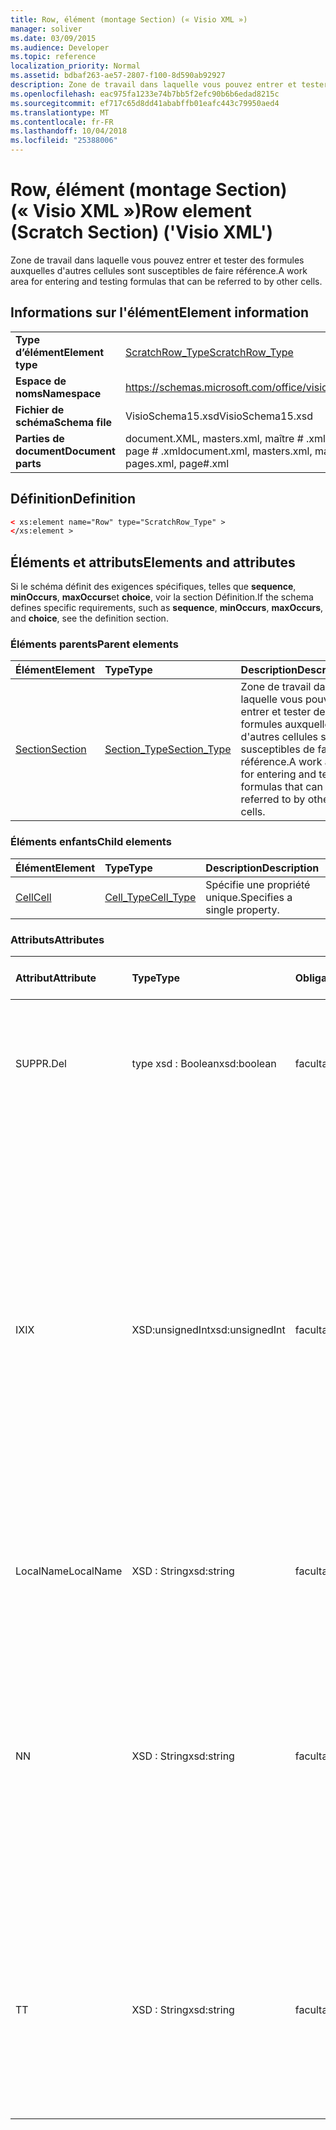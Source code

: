 ```yaml
---
title: Row, élément (montage Section) (« Visio XML »)
manager: soliver
ms.date: 03/09/2015
ms.audience: Developer
ms.topic: reference
localization_priority: Normal
ms.assetid: bdbaf263-ae57-2807-f100-8d590ab92927
description: Zone de travail dans laquelle vous pouvez entrer et tester des formules auxquelles d'autres cellules sont susceptibles de faire référence.
ms.openlocfilehash: eac975fa1233e74b7bb5f2efc90b6b6edad8215c
ms.sourcegitcommit: ef717c65d8dd41ababffb01eafc443c79950aed4
ms.translationtype: MT
ms.contentlocale: fr-FR
ms.lasthandoff: 10/04/2018
ms.locfileid: "25388006"
---
```

# <a name="row-element-scratch-section-visio-xml"></a><span data-ttu-id="a3f14-103">Row, élément (montage Section) (« Visio XML »)</span><span class="sxs-lookup"><span data-stu-id="a3f14-103">Row element (Scratch Section) ('Visio XML')</span></span>

<span data-ttu-id="a3f14-104">Zone de travail dans laquelle vous pouvez entrer et tester des formules auxquelles d'autres cellules sont susceptibles de faire référence.</span><span class="sxs-lookup"><span data-stu-id="a3f14-104">A work area for entering and testing formulas that can be referred to by other cells.</span></span>
  
## <a name="element-information"></a><span data-ttu-id="a3f14-105">Informations sur l'élément</span><span class="sxs-lookup"><span data-stu-id="a3f14-105">Element information</span></span>

|||
|:-----|:-----|
|<span data-ttu-id="a3f14-106">**Type d’élément**</span><span class="sxs-lookup"><span data-stu-id="a3f14-106">**Element type**</span></span> <br/> |[<span data-ttu-id="a3f14-107">ScratchRow_Type</span><span class="sxs-lookup"><span data-stu-id="a3f14-107">ScratchRow_Type</span></span>](scratchrow_type-complextypevisio-xml.md) <br/> |
|<span data-ttu-id="a3f14-108">**Espace de noms**</span><span class="sxs-lookup"><span data-stu-id="a3f14-108">**Namespace**</span></span> <br/> |https://schemas.microsoft.com/office/visio/2012/main  <br/> |
|<span data-ttu-id="a3f14-109">**Fichier de schéma**</span><span class="sxs-lookup"><span data-stu-id="a3f14-109">**Schema file**</span></span> <br/> |<span data-ttu-id="a3f14-110">VisioSchema15.xsd</span><span class="sxs-lookup"><span data-stu-id="a3f14-110">VisioSchema15.xsd</span></span>  <br/> |
|<span data-ttu-id="a3f14-111">**Parties de document**</span><span class="sxs-lookup"><span data-stu-id="a3f14-111">**Document parts**</span></span> <br/> |<span data-ttu-id="a3f14-112">document.XML, masters.xml, maître # .xml, pages.xml, page # .xml</span><span class="sxs-lookup"><span data-stu-id="a3f14-112">document.xml, masters.xml, master#.xml, pages.xml, page#.xml</span></span>  <br/> |
   
## <a name="definition"></a><span data-ttu-id="a3f14-113">Définition</span><span class="sxs-lookup"><span data-stu-id="a3f14-113">Definition</span></span>

```XML
< xs:element name="Row" type="ScratchRow_Type" >
</xs:element >
```

## <a name="elements-and-attributes"></a><span data-ttu-id="a3f14-114">Éléments et attributs</span><span class="sxs-lookup"><span data-stu-id="a3f14-114">Elements and attributes</span></span>

<span data-ttu-id="a3f14-115">Si le schéma définit des exigences spécifiques, telles que **sequence**, **minOccurs**, **maxOccurs**et **choice**, voir la section Définition.</span><span class="sxs-lookup"><span data-stu-id="a3f14-115">If the schema defines specific requirements, such as **sequence**, **minOccurs**, **maxOccurs**, and **choice**, see the definition section.</span></span> 
  
### <a name="parent-elements"></a><span data-ttu-id="a3f14-116">Éléments parents</span><span class="sxs-lookup"><span data-stu-id="a3f14-116">Parent elements</span></span>

|<span data-ttu-id="a3f14-117">**Élément**</span><span class="sxs-lookup"><span data-stu-id="a3f14-117">**Element**</span></span>|<span data-ttu-id="a3f14-118">**Type**</span><span class="sxs-lookup"><span data-stu-id="a3f14-118">**Type**</span></span>|<span data-ttu-id="a3f14-119">**Description**</span><span class="sxs-lookup"><span data-stu-id="a3f14-119">**Description**</span></span>|
|:-----|:-----|:-----|
|[<span data-ttu-id="a3f14-120">Section</span><span class="sxs-lookup"><span data-stu-id="a3f14-120">Section</span></span>](section-element-sheet_type-complextypevisio-xml.md) <br/> |[<span data-ttu-id="a3f14-121">Section_Type</span><span class="sxs-lookup"><span data-stu-id="a3f14-121">Section_Type</span></span>](section_type-complextypevisio-xml.md) <br/> |<span data-ttu-id="a3f14-122">Zone de travail dans laquelle vous pouvez entrer et tester des formules auxquelles d'autres cellules sont susceptibles de faire référence.</span><span class="sxs-lookup"><span data-stu-id="a3f14-122">A work area for entering and testing formulas that can be referred to by other cells.</span></span>  <br/> |
   
### <a name="child-elements"></a><span data-ttu-id="a3f14-123">Éléments enfants</span><span class="sxs-lookup"><span data-stu-id="a3f14-123">Child elements</span></span>

|<span data-ttu-id="a3f14-124">**Élément**</span><span class="sxs-lookup"><span data-stu-id="a3f14-124">**Element**</span></span>|<span data-ttu-id="a3f14-125">**Type**</span><span class="sxs-lookup"><span data-stu-id="a3f14-125">**Type**</span></span>|<span data-ttu-id="a3f14-126">**Description**</span><span class="sxs-lookup"><span data-stu-id="a3f14-126">**Description**</span></span>|
|:-----|:-----|:-----|
|[<span data-ttu-id="a3f14-127">Cell</span><span class="sxs-lookup"><span data-stu-id="a3f14-127">Cell</span></span>](cell-element-scratch-sectionvisio-xml.md) <br/> |[<span data-ttu-id="a3f14-128">Cell_Type</span><span class="sxs-lookup"><span data-stu-id="a3f14-128">Cell_Type</span></span>](cell_type-complextypevisio-xml.md) <br/> |<span data-ttu-id="a3f14-129">Spécifie une propriété unique.</span><span class="sxs-lookup"><span data-stu-id="a3f14-129">Specifies a single property.</span></span>  <br/> |
   
### <a name="attributes"></a><span data-ttu-id="a3f14-130">Attributs</span><span class="sxs-lookup"><span data-stu-id="a3f14-130">Attributes</span></span>

|<span data-ttu-id="a3f14-131">**Attribut**</span><span class="sxs-lookup"><span data-stu-id="a3f14-131">**Attribute**</span></span>|<span data-ttu-id="a3f14-132">**Type**</span><span class="sxs-lookup"><span data-stu-id="a3f14-132">**Type**</span></span>|<span data-ttu-id="a3f14-133">**Obligatoire**</span><span class="sxs-lookup"><span data-stu-id="a3f14-133">**Required**</span></span>|<span data-ttu-id="a3f14-134">**Description**</span><span class="sxs-lookup"><span data-stu-id="a3f14-134">**Description**</span></span>|<span data-ttu-id="a3f14-135">**Valeurs possibles**</span><span class="sxs-lookup"><span data-stu-id="a3f14-135">**Possible values**</span></span>|
|:-----|:-----|:-----|:-----|:-----|
|<span data-ttu-id="a3f14-136">SUPPR.</span><span class="sxs-lookup"><span data-stu-id="a3f14-136">Del</span></span>  <br/> |<span data-ttu-id="a3f14-137">type xsd : Boolean</span><span class="sxs-lookup"><span data-stu-id="a3f14-137">xsd:boolean</span></span>  <br/> |<span data-ttu-id="a3f14-138">facultatif</span><span class="sxs-lookup"><span data-stu-id="a3f14-138">optional</span></span>  <br/> |<span data-ttu-id="a3f14-139">Spécifie si une ligne qui sinon serait héritée à partir d’une forme de base a été supprimée.</span><span class="sxs-lookup"><span data-stu-id="a3f14-139">Specifies whether a row that would otherwise be inherited from a master shape has been deleted.</span></span>  <br/> |<span data-ttu-id="a3f14-140">Valeurs du type de type xsd : Boolean.</span><span class="sxs-lookup"><span data-stu-id="a3f14-140">Values of the xsd:boolean type.</span></span>  <br/> |
|<span data-ttu-id="a3f14-141">IX</span><span class="sxs-lookup"><span data-stu-id="a3f14-141">IX</span></span>  <br/> |<span data-ttu-id="a3f14-142">XSD:unsignedInt</span><span class="sxs-lookup"><span data-stu-id="a3f14-142">xsd:unsignedInt</span></span>  <br/> |<span data-ttu-id="a3f14-143">facultatif</span><span class="sxs-lookup"><span data-stu-id="a3f14-143">optional</span></span>  <br/> |<span data-ttu-id="a3f14-144">Spécifie l’identificateur de base 1 pour la ligne.</span><span class="sxs-lookup"><span data-stu-id="a3f14-144">Specifies the one-based identifier for the row.</span></span> <span data-ttu-id="a3f14-145">Il doit être unique et supérieur à d’autres identificateurs dans la même section. L’attribut IX est utilisée uniquement pour les caractère, connexion, champ, FillGradient, sections Geometry, Layer, LineGradient, paragraphe, réviseur, zéro et onglets.</span><span class="sxs-lookup"><span data-stu-id="a3f14-145">It should be unqiue and greater than other identifiers in the same section.The IX attribute is only used for the Character, Connection, Field, FillGradient, Geometry, Layer, LineGradient, Paragraph, Reviewer, Scratch, and Tabs sections.</span></span> <span data-ttu-id="a3f14-146">Une ligne peut être un des attributs IX ou N.</span><span class="sxs-lookup"><span data-stu-id="a3f14-146">A row can only have one of the IX or N attributes.</span></span>  <br/> |<span data-ttu-id="a3f14-147">Valeurs du type xsd:unsignedInt.</span><span class="sxs-lookup"><span data-stu-id="a3f14-147">Values of the xsd:unsignedInt type.</span></span>  <br/> |
|<span data-ttu-id="a3f14-148">LocalName</span><span class="sxs-lookup"><span data-stu-id="a3f14-148">LocalName</span></span>  <br/> |<span data-ttu-id="a3f14-149">XSD : String</span><span class="sxs-lookup"><span data-stu-id="a3f14-149">xsd:string</span></span>  <br/> |<span data-ttu-id="a3f14-150">facultatif</span><span class="sxs-lookup"><span data-stu-id="a3f14-150">optional</span></span>  <br/> |<span data-ttu-id="a3f14-151">Spécifie le nom unique dépendant de la langue de la ligne.</span><span class="sxs-lookup"><span data-stu-id="a3f14-151">Specifies the unique language-dependent name of the row.</span></span>  <br/> |<span data-ttu-id="a3f14-152">Valeurs du type xsd : String.</span><span class="sxs-lookup"><span data-stu-id="a3f14-152">Values of the xsd:string type.</span></span>  <br/> |
|<span data-ttu-id="a3f14-153">N</span><span class="sxs-lookup"><span data-stu-id="a3f14-153">N</span></span>  <br/> |<span data-ttu-id="a3f14-154">XSD : String</span><span class="sxs-lookup"><span data-stu-id="a3f14-154">xsd:string</span></span>  <br/> |<span data-ttu-id="a3f14-155">facultatif</span><span class="sxs-lookup"><span data-stu-id="a3f14-155">optional</span></span>  <br/> |<span data-ttu-id="a3f14-156">Spécifie le nom indépendant du langage unique de la ligne. L’attribut N est utilisée uniquement pour les sections utilisateur, propriété, Actions, contrôle, connexion, lien hypertexte et ActionTag.</span><span class="sxs-lookup"><span data-stu-id="a3f14-156">Specifies the unique language-independent name of the row.The N attribute is only used for the User, Property, Actions, Control, Connection, Hyperlink, and ActionTag sections.</span></span> <span data-ttu-id="a3f14-157">Une ligne peut être un des attributs IX ou N.</span><span class="sxs-lookup"><span data-stu-id="a3f14-157">A row can only have one of the IX or N attributes.</span></span>  <br/> |<span data-ttu-id="a3f14-158">Valeurs du type xsd : String.</span><span class="sxs-lookup"><span data-stu-id="a3f14-158">Values of the xsd:string type.</span></span>  <br/> |
|<span data-ttu-id="a3f14-159">T</span><span class="sxs-lookup"><span data-stu-id="a3f14-159">T</span></span>  <br/> |<span data-ttu-id="a3f14-160">XSD : String</span><span class="sxs-lookup"><span data-stu-id="a3f14-160">xsd:string</span></span>  <br/> |<span data-ttu-id="a3f14-161">facultatif</span><span class="sxs-lookup"><span data-stu-id="a3f14-161">optional</span></span>  <br/> |<span data-ttu-id="a3f14-162">Spécifie le type de chemin d’accès géométrique représentée par la ligne et utilisé dans la visualisation de géométrie.</span><span class="sxs-lookup"><span data-stu-id="a3f14-162">Specifies the type of the geometric path represented by the row and used in geometry visualization.</span></span> <span data-ttu-id="a3f14-163">L’attribut T est utilisée uniquement pour la section Geometry.</span><span class="sxs-lookup"><span data-stu-id="a3f14-163">The T attribute is only used for the Geometry section.</span></span>  <br/> |<span data-ttu-id="a3f14-164">Valeurs du type xsd : String.</span><span class="sxs-lookup"><span data-stu-id="a3f14-164">Values of the xsd:string type.</span></span>  <br/> |
   

